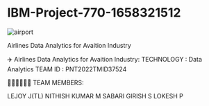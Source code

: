 # IBM-Project-770-1658321512
![airport](https://user-images.githubusercontent.com/113250020/201995640-36f58c17-9bfa-440f-8cd9-8f98441e124f.gif)




Airlines Data Analytics for Avaition Industry


✈️ Airlines Data Analytics for Avaition Industry:
TECHNOLOGY :  Data Analytics
TEAM ID :  PNT2022TMID37524


🧑‍🤝‍🧑🧑‍🤝‍🧑 TEAM MEMBERS: 

LEJOY J(TL)
NITHISH KUMAR M
SABARI GIRISH S
LOKESH P
